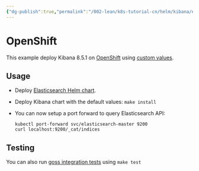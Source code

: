 ```yaml
---
{"dg-publish":true,"permalink":"/002-lean/k8s-tutorial-cn/helm/kibana/examples/openshift/README/","dgPassFrontmatter":true}
---
```



# OpenShift

This example deploy Kibana 8.5.1 on [OpenShift][] using [custom values][].

## Usage

* Deploy [Elasticsearch Helm chart][].

* Deploy Kibana chart with the default values: `make install`

* You can now setup a port forward to query Elasticsearch API:

  ```
  kubectl port-forward svc/elasticsearch-master 9200
  curl localhost:9200/_cat/indices
  ```

## Testing

You can also run [goss integration tests][] using `make test`


[custom values]: https://github.com/elastic/helm-charts/tree/main/elasticsearch/examples/openshift/values.yaml
[elasticsearch helm chart]: https://github.com/elastic/helm-charts/tree/main/elasticsearch/examples/openshift/
[goss integration tests]: https://github.com/elastic/helm-charts/tree/main/elasticsearch/examples/openshift/test/goss.yaml
[openshift]: https://www.openshift.com/